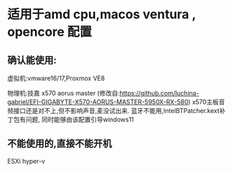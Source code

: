 # 适用于amd cpu,macos ventura , opencore 配置

确认能使用:
-------------------------------

虚拟机:vmware16/17,Proxmox VE8

物理机:技嘉 x570 aorus master (修改自:https://github.com/luchina-gabriel/EFI-GIGABYTE-X570-AORUS-MASTER-5950X-RX-580)
x570主板音频接口还是对不上,但不影响声音,麦没试出来.
蓝牙不能用,IntelBTPatcher.kext补丁包有问题,
同时能够由该配置引导windows11

不能使用的,直接不能开机
-------------------------------
ESXi
hyper-v
